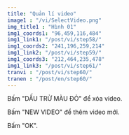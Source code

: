 ```yaml
---
title: "Quản lí video"
image1 : "/vi/SelectVideo.png"
img_title1 : "Hình 01"
img1_coords1: "96,459,116,484"
img1_link1: "/post/vi/step58/"
img1_coords2: "241,196,259,214"
img1_link2: "/post/vi/step59/"
img1_coords3: "212,464,235,478"
img1_link3: "/post/vi/step61/"
tranvi : "/post/vi/step60/"
tranen : "/post/en/step60/"
---
```

Bấm "DẤU TRỪ MÀU ĐỎ" để xóa video.

Bấm "NEW VIDEO" để thêm video mới.

Bấm "OK". 
